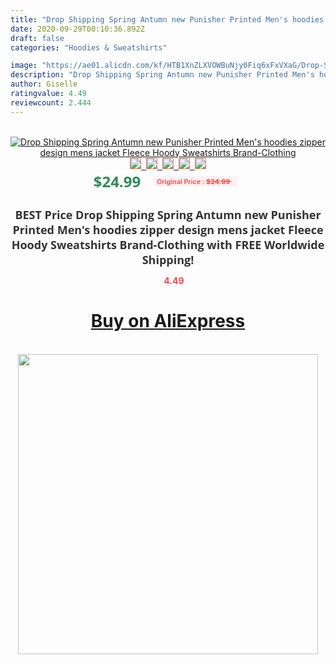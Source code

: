 ```yaml
---
title: "Drop Shipping Spring Antumn new Punisher Printed Men's hoodies zipper design mens jacket Fleece Hoody Sweatshirts Brand-Clothing"
date: 2020-09-29T08:10:36.892Z
draft: false
categories: "Hoodies & Sweatshirts"

image: "https://ae01.alicdn.com/kf/HTB1XnZLXVOWBuNjy0Fiq6xFxVXaG/Drop-Shipping-Spring-Antumn-new-Punisher-Printed-Men-s-hoodies-zipper-design-mens-jacket-Fleece-Hoody.jpg"
description: "Drop Shipping Spring Antumn new Punisher Printed Men's hoodies zipper design mens jacket Fleece Hoody Sweatshirts Brand-Clothing"
author: Giselle
ratingvalue: 4.49
reviewcount: 2.444
---
```

<br>
<div style="text-align: center;">
<a href="https://s.click.aliexpress.com/e/_9jydAz" target="_blank" rel="nofollow noopener noreferrer"><img alt="Drop Shipping Spring Antumn new Punisher Printed Men's hoodies zipper design mens jacket Fleece Hoody Sweatshirts Brand-Clothing" class="magnifier-image" src="https://ae01.alicdn.com/kf/HTB1XnZLXVOWBuNjy0Fiq6xFxVXaG/Drop-Shipping-Spring-Antumn-new-Punisher-Printed-Men-s-hoodies-zipper-design-mens-jacket-Fleece-Hoody.jpg_640x640.jpg">
<br>
<img style="border:1px solid salmon" src="https://ae01.alicdn.com/kf/HTB1XnZLXVOWBuNjy0Fiq6xFxVXaG/Drop-Shipping-Spring-Antumn-new-Punisher-Printed-Men-s-hoodies-zipper-design-mens-jacket-Fleece-Hoody.jpg_120x120.jpg">&nbsp;&nbsp;<img style="border:1px solid salmon" src="https://ae01.alicdn.com/kf/HTB1V1d_XyQnBKNjSZFmq6AApVXa2/Drop-Shipping-Spring-Antumn-new-Punisher-Printed-Men-s-hoodies-zipper-design-mens-jacket-Fleece-Hoody.jpg_120x120.jpg">&nbsp;&nbsp;<img style="border:1px solid salmon" src="https://ae01.alicdn.com/kf/HTB1IRJYXtknBKNjSZKPq6x6OFXao/Drop-Shipping-Spring-Antumn-new-Punisher-Printed-Men-s-hoodies-zipper-design-mens-jacket-Fleece-Hoody.jpg_120x120.jpg">&nbsp;&nbsp;<img style="border:1px solid salmon" src="https://ae01.alicdn.com/kf/HTB1Mf8YXsUrBKNjSZPxq6x00pXag/Drop-Shipping-Spring-Antumn-new-Punisher-Printed-Men-s-hoodies-zipper-design-mens-jacket-Fleece-Hoody.jpg_120x120.jpg">&nbsp;&nbsp;<img style="border:1px solid salmon" src="https://ae01.alicdn.com/kf/HTB12zoIX4SYBuNjSsphq6zGvVXaV/Drop-Shipping-Spring-Antumn-new-Punisher-Printed-Men-s-hoodies-zipper-design-mens-jacket-Fleece-Hoody.jpg_120x120.jpg"></a></div><br0>
<div style="text-align: center;"><span style="background-color: white; border: 0px; box-sizing: border-box; color: seagreen; display: inline-block; font-family: &quot;open sans&quot; , &quot;arial&quot; , &quot;helvetica&quot; , sans-serif , &quot;heiti&quot;; font-size: 24px; font-stretch: inherit; font-weight: 700; line-height: inherit; margin: 0px 10px 0px 0px; padding: 0px; vertical-align: middle;">$24.99 </span>
<span style="background: rgb(255 , 241 , 241); border-radius: 3px; border: 0px; box-sizing: border-box; color: #ff4747; display: inline-block; font-family: inherit; font-size: 12px; font-stretch: inherit; font-style: inherit; font-variant: inherit; font-weight: 600; line-height: inherit; margin: 0px; padding: 2px 5px; transform: scale(0.9); vertical-align: middle;">Original Price : <b style="text-decoration: line-through;">$24.99 </b> &nbsp;&nbsp;</span></div>
<h1 style="color: #333333; display: inline-block; font-family: &quot;open sans&quot; , &quot;arial&quot; , &quot;helvetica&quot; , sans-serif , &quot;heiti&quot;; font-size: 18px; font-stretch: inherit; font-weight: 700; text-align: center;">BEST Price Drop Shipping Spring Antumn new Punisher Printed Men's hoodies zipper design mens jacket Fleece Hoody Sweatshirts Brand-Clothing with FREE Worldwide Shipping!</h1>
<div style="color: #ff4747; text-align: center;">
<img src="https://4.bp.blogspot.com/-M0ZcTcb-5uY/XleCXlxnR4I/AAAAAAAAAEc/OrjgMkXV1oMQFaCRZj5HQwOCBcu3w1FegCPcBGAYYCw/s1600/star.png" style="height: 15px;">&nbsp;<b>4.49</b></div>
<div class="button_cont" align="center"><a class="buynow_a" href="https://s.click.aliexpress.com/e/_9jydAz" target="_blank" rel="nofollow noopener noreferrer"><H1>Buy on AliExpress</H1></a></div><br>
<div class="separator" style="clear: both; text-align: center;">
<img src="https://lh3.googleusercontent.com/-pTy5HemUv9M/XlePHvY0dAI/AAAAAAAAAE4/0nX5iRUoIWY8eMW9Dpxeirr157OZliDIgCLcBGAsYHQ/s1600/badge.gif" width="480">
</div>
